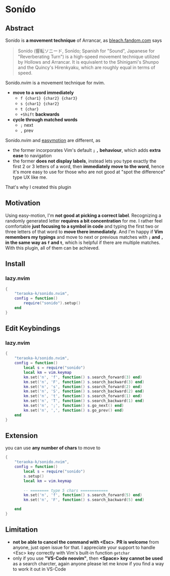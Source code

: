 # Sonído

## Abstract

Sonido is **a movement technique** of Arrancar, as [bleach.fandom.com](https://bleach.fandom.com/wiki/Son%C3%ADdo) says

> Sonído (響転ソニード, Sonīdo; Spanish for "Sound", Japanese for "Reverberating Turn") is a high-speed movement technique utilized by Hollows and Arrancar. It is equivalent to the Shinigami's Shunpo and the Quincy's Hirenkyaku, which are roughly equal in terms of speed. 

Sonido.nvim is a movement technique for nvim.

- **move to a word immediately**
  - `f {char1} {char2} {char3}` 
  - `s {char1} {char2}`
  - `t {char}`
  - `+Shift` **backwards**
- **cycle through matched words**
  - `;` next
  - `,` prev

Sonido.nvim and [easymotion](https://github.com/easymotion/vim-easymotion) are different, as 
- the former incorporates Vim's default **`;` `,` behaviour**, which adds **extra ease** to navigation
- the former **does not display labels**, instead lets you type exactly the first 2 or 3 letters of a word, then **immediately move to the word**, hence it's more easy to use for those who are not good at "spot the difference" type UX like me.

That's why I created this plugin

## Motivation
Using easy-motion, I'm **not good at picking a correct label**. Recognizing a randomly generated letter **requires a bit concentration** for me. I rather feel comfortable **just focusing to a symbol in code** and typing the first two or three letters of that word to **move there immediately**. And I'm happy if **Vim remembers my typings** and move to next or previous matches with **`;` and `,` in the same way as `f` and `t`**, which is helpful if there are multiple matches. With this plugin, all of them can be achieved.

## Install

### lazy.nvim
```.lua
{
    "teraoka-k/sonido.nvim",
    config = function()
        require("sonido").setup()
    end
}
```

## Edit Keybindings


### lazy.nvim
```.lua
{
    "teraoka-k/sonido.nvim",
    config = function()
        local s = require("sonido")
        local km = vim.keymap
        km.set('n', 'f', function() s.search_forward(3) end)
        km.set('n', 'F', function() s.search_backward(3) end)
        km.set('n', 's', function() s.search_forward(2) end)
        km.set('n', 'S', function() s.search_backward(2) end)
        km.set('n', 't', function() s.search_forward(1) end)
        km.set('n', 'T', function() s.search_backward(1) end)
        km.set('n', ';', function() s.go_next() end)
        km.set('n', ',', function() s.go_prev() end)
    end
}
```

## Extension

you can use **any number of chars** to move to

```.lua
{
    "teraoka-k/sonido.nvim",
    config = function()
        local s = require("sonido")
        s.setup()
        local km = vim.keymap
          
        -- ======== type 5 chars ============
        km.set('n', 'f', function() s.search_forward(5) end)
        km.set('n', 'F', function() s.search_backward(5) end)

    end
}
```

## Limitation

- **not be able to cancel the command with \<Esc>**. **PR is welcome** from anyone, just open issue for that. I appreciate your support to handle \<Esc> key correctly with Vim's built-in function `getchar`
- only if you use **"VS-Code neovim"**, then **\<Space> key cannot be used** as a search charcter, again anyone please let me know if you find a way to work it out in VS-Code